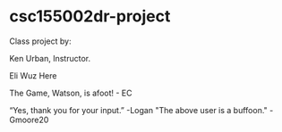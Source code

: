 # csc155002dr-project

Class project by:

Ken Urban, Instructor.

Eli Wuz Here

The Game, Watson, is afoot! - EC

“Yes, thank you for your input.” -Logan
"The above user is a buffoon." -Gmoore20
